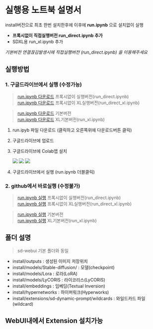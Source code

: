 

# 실행용 노트북 설명서

install버전으로 최초 한번 설치한후에 이후에 **run.ipynb** 으로 설치없이 실행
* **프록시없이 직접실행버전 run_direct.ipynb 추가**  
* SDXL용 run_xl.ipynb 추가  

*기본버전 연결끊김발생시에 직접실행버전 (run_direct.ipynb) 을 이용해주세요*

## 실행방법

### 1. 구글드라이브에서 실행 (수정가능)

> [run.ipynb 다운로드](https://github.com/ninjaneural/webui/blob/master/install/run_direct.ipynb) 프록시없이 실행버전(run_direct.ipynb)  
> [run.ipynb 다운로드](https://github.com/ninjaneural/webui/blob/master/install/run_direct_xl.ipynb) 프록시없이 XL실행버전(run_direct_xl.ipynb)  

> [run.ipynb 다운로드](https://github.com/ninjaneural/webui/blob/master/install/run.ipynb) 기본버전  
> [run.ipynb 다운로드](https://github.com/ninjaneural/webui/blob/master/install/run_xl.ipynb)  XL기본버전(run_xl.ipynb)  

1. run.ipyb 파일 다운로드 (클릭하고 오른쪽위에 다운로드버튼 클릭)

2. 구글드라이브에 업로드

3. 구글드라이브에 Colab앱 설치

    <img src="./install/1.png" />

    <img src="./install/2.png" />

    <img src="./install/3.png" />


3. 구글드라이브에서 실행 (run.ipynb 더블클릭)


### 2. github에서 바로실행 (수정불가)

> [run.ipynb 실행](https://colab.research.google.com/github/ninjaneural/webui/blob/master/install/run_direct.ipynb) 프록시없이 실행버전(run_direct.ipynb)  
> [run.ipynb 실행](https://colab.research.google.com/github/ninjaneural/webui/blob/master/install/run_direct_xl.ipynb) 프록시없이 XL실행버전(run_direct_xl.ipynb)  

> [run.ipynb 실행](https://colab.research.google.com/github/ninjaneural/webui/blob/master/install/run.ipynb) 기본버전  
> [run.ipynb 실행](https://colab.research.google.com/github/ninjaneural/webui/blob/master/install/run_xl.ipynb) XL기본버전(run_xl.ipynb)  


## 폴더 설명

> sd-webui 기본 폴더와 동일  

* install/outputs : 생성된 이미지 저장위치
* install/models/Stable-diffusion/ : 모델(checkpoint)
* install/models/Lora : 로라(LoRA)
* install/models/LyCORIS : 라이코리스(LyCORIS)
* install/embeddings : 임베딩(Textual Inversion)
* install/hypernetworks : 하이퍼워크(Hyperworks)
* install/extensions/sd-dynamic-prompt/wildcards : 와일드카드 파일(wildcard)

## WebUI내에서 Extension 설치가능

